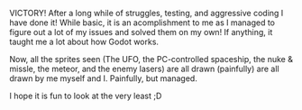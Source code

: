 VICTORY!
After a long while of struggles, testing, and aggressive coding I have done it! While basic, it is an acomplishment to me as I managed to figure out a lot of my issues and solved them on my own! If anything, it taught me a lot about how Godot works.

Now, all the sprites seen (The UFO, the PC-controlled spaceship, the nuke & missle, the meteor, and the enemy lasers) are all drawn (painfully) 
are all drawn by me myself and I. Painfully, but managed. 

I hope it is fun to look at the very least ;D
